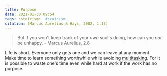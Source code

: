 ```yaml
---
title: Purpose
date: 2021-01-30 09:54
tags: :stoicism:  #stoicism
citation: (Marcus Aurelius & Hays, 2002, 1.15)
---
```

> But if you won't keep track of your *own* soul's doing, how can you *not* be unhappy. - Marcus Aurelius, 2.8

Life is short. Everyone only gets one and we can leave at any moment. Make time to learn something worthwhile while avoiding [multitasking](202012101955.md). For it is possible to waste one's time even while hard at work if the work has no purpose.
